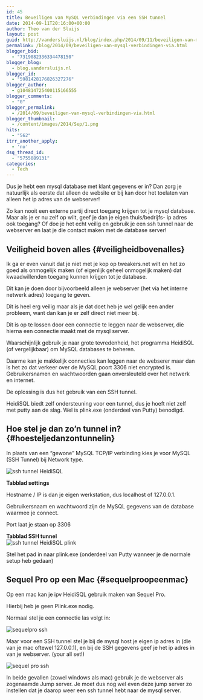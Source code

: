 ```yaml
---
id: 45
title: Beveiligen van MySQL verbindingen via een SSH tunnel
date: 2014-09-11T20:16:00+00:00
author: Theo van der Sluijs
layout: post
guid: http://vandersluijs.nl/blog/index.php/2014/09/11/beveiligen-van-mysql-verbindingen-via/
permalink: /blog/2014/09/beveiligen-van-mysql-verbindingen-via.html
blogger_bid:
  - "7319082336334478150"
blogger_blog:
  - blog.vandersluijs.nl
blogger_id:
  - "5981428176826327276"
blogger_author:
  - g104814725400115166555
blogger_comments:
  - "0"
blogger_permalink:
  - /2014/09/beveiligen-van-mysql-verbindingen-via.html
blogger_thumbnail:
  - /content/images/2014/Sep/1.png
hits:
  - "562"
itrr_another_apply:
  - 'no'
dsq_thread_id:
  - "5755089131"
categories:
  - Tech
---
```

Dus je hebt een mysql database met klant gegevens er in? Dan zorg je natuurlijk als eerste dat alleen de website er bij kan door het toelaten van alleen het ip adres van de webserver!

Zo kan nooit een externe partij direct toegang krijgen tot je mysql database. Maar als je er nu zelf op wilt, geef je dan je eigen thuis/bedrijfs- ip adres ook toegang? Of doe je het echt veilig en gebruik je een ssh tunnel naar de webserver en laat je die contact maken met de database server!

## Veiligheid boven alles {#veiligheidbovenalles}

Ik ga er even vanuit dat je niet met je kop op tweakers.net wilt en het zo goed als onmogelijk maken (of eigenlijk geheel onmogelijk maken) dat kwaadwillenden toegang kunnen krijgen tot je database.

Dit kan je doen door bijvoorbeeld alleen je webserver (het via het interne netwerk adres) toegang te geven.

Dit is heel erg veilig maar als je dat doet heb je wel gelijk een ander probleem, want dan kan je er zelf direct niet meer bij.

Dit is op te lossen door een connectie te leggen naar de webserver, die hierna een connectie maakt met de mysql server. 

Waarschijnlijk gebruik je naar grote tevredenheid, het programma HeidiSQL (of vergelijkbaar) om MySQL databases te beheren.

Daarme kan je makkelijk connecties kan leggen naar de webserer maar dan is het zo dat verkeer over de MySQL poort 3306 niet encrypted is. Gebruikersnamen en wachtwoorden gaan onversleuteld over het netwerk en internet. 

De oplossing is dus het gebruik van een SSH tunnel. 

HeidiSQL biedt zelf ondersteuning voor een tunnel, dus je hoeft niet zelf met putty aan de slag. Wel is plink.exe (onderdeel van Putty) benodigd.

## Hoe stel je dan zo&#8217;n tunnel in? {#hoesteljedanzontunnelin}

In plaats van een &#8220;gewone&#8221; MySQL TCP/IP verbinding kies je voor MySQL (SSH Tunnel) bij Network type.

![ssh tunnel HeidiSQL](/content/images/2014/Sep/1.png)

**Tabblad settings**

Hostname / IP is dan je eigen werkstation, dus localhost of 127.0.0.1.

Gebruikersnaam en wachtwoord zijn de MySQL gegevens van de database waarmee je connect. 

Port laat je staan op 3306

**Tabblad SSH tunnel**  
![ssh tunnel HeidiSQL plink](/content/images/2014/Sep/2.png)

Stel het pad in naar plink.exe (onderdeel van Putty wanneer je de normale setup heb gedaan)

## Sequel Pro op een Mac {#sequelproopeenmac}

Op een mac kan je ipv HeidiSQL gebruik maken van Sequel Pro.

Hierbij heb je geen Plink.exe nodig.

Normaal stel je een connectie las volgt in: 

![sequelpro ssh](/content/images/2014/Sep/3.png)

Maar voor een SSH tunnel stel je bij de mysql host je eigen ip adres in (die van je mac oftewel 127.0.0.1), en bij de SSH gegevens geef je het ip adres in van je webserver. (your all set!) 

![sequel pro ssh](/content/images/2014/Sep/4.png)

In beide gevallen (zowel windows als mac) gebruik je de webserver als zogenaamde Jump server. Je moet dus nog wel even deze jump server zo instellen dat je daarop weer een ssh tunnel hebt naar de mysql server.